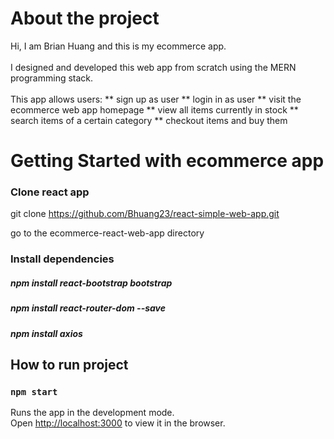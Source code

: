 # About the project

Hi, I am Brian Huang and this is my ecommerce app.
<br>
<br/>
I designed and developed this web app from scratch using the MERN programming stack. 
<br>
<br/>
This app allows users:
** sign up as user
** login in as user
** visit the ecommerce web app homepage
** view all items currently in stock
** search items of a certain category
** checkout items and buy them


# Getting Started with ecommerce app

### Clone react app
git clone https://github.com/Bhuang23/react-simple-web-app.git

go to the ecommerce-react-web-app directory


### Install dependencies
##### npm install react-bootstrap bootstrap
##### npm install react-router-dom --save
##### npm install axios
## How to run project
### `npm start`

Runs the app in the development mode.\
Open [http://localhost:3000](http://localhost:3000) to view it in the browser.

